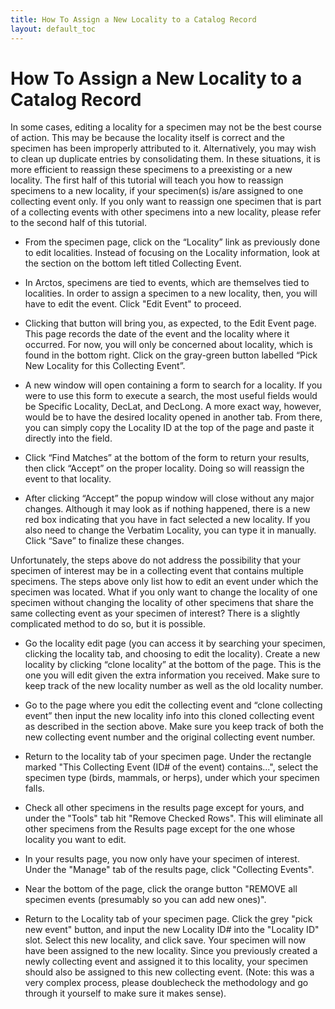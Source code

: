 ```yaml
---
title: How To Assign a New Locality to a Catalog Record
layout: default_toc
---
```


# How To Assign a New Locality to a Catalog Record

In some cases, editing a locality for a specimen may not be the best course of action. This may be because the locality itself is correct and the specimen has been improperly attributed to it. Alternatively, you may wish to clean up duplicate entries by consolidating them. In these situations, it is more efficient to reassign these specimens to a preexisting or a new locality. The first half of this tutorial will teach you how to reassign specimens to a new locality, if your specimen(s) is/are assigned to one collecting event only. If you only want to reassign one specimen that is part of a collecting events with other specimens into a new locality, please refer to the second half of this tutorial.

* From the specimen page, click on the “Locality” link as previously done to edit localities. Instead of focusing on the Locality information, look at the section on the bottom left titled Collecting Event.

 * In Arctos, specimens are tied to events, which are themselves tied to localities. In order to assign a specimen to a new locality, then, you will have to edit the event. Click "Edit Event" to proceed.

* Clicking that button will bring you, as expected, to the Edit Event page. This page records the date of the event and the locality where it occurred. For now, you will only be concerned about locality, which is found in the bottom right. Click on the gray-green button labelled “Pick New Locality for this Collecting Event”.

* A new window will open containing a form to search for a locality. If you were to use this form to execute a search, the most useful fields would be Specific Locality, DecLat, and DecLong. A more exact way, however, would be to have the desired locality opened in another tab. From there, you can simply copy the Locality ID at the top of the page and paste it directly into the field.

* Click “Find Matches” at the bottom of the form to return your results, then click “Accept” on the proper locality. Doing so will reassign the event to that locality.

* After clicking “Accept” the popup window will close without any major changes. Although it may look as if nothing happened, there is a new red box indicating that you have in fact selected a new locality. If you also need to change the Verbatim Locality, you can type it in manually. Click “Save” to finalize these changes.

Unfortunately, the steps above do not address the possibility that your specimen of interest may be in a collecting event that contains multiple specimens. The steps above only list how to edit an event under which the specimen was located. What if you only want to change the locality of one specimen without changing the locality of other specimens that share the same collecting event as your specimen of interest? There is a slightly complicated method to do so, but it is possible.

* Go the locality edit page (you can access it by searching your specimen, clicking the locality tab, and choosing to edit the locality). Create a new locality by clicking “clone locality” at the bottom of the page. This is the one you will edit given the extra information you received. Make sure to keep track of the new locality number as well as the old locality number.

* Go to the page where you edit the collecting event and “clone collecting event” then input the new locality info into this cloned collecting event as described in the section above. Make sure you keep track of both the new collecting event number and the original collecting event number.

* Return to the locality tab of your specimen page. Under the rectangle marked "This Collecting Event (ID# of the event) contains...", select the specimen type (birds, mammals, or herps), under which your specimen falls.

* Check all other specimens in the results page except for yours, and under the "Tools" tab hit "Remove Checked Rows". This will eliminate all other specimens from the Results page except for the one whose locality you want to edit.

* In your results page, you now only have your specimen of interest. Under the "Manage" tab of the results page, click "Collecting Events".

* Near the bottom of the page, click the orange button "REMOVE all specimen events (presumably so you can add new ones)".

* Return to the Locality tab of your specimen page. Click the grey "pick new event" button, and input the new Locality ID# into the "Locality ID" slot. Select this new locality, and click save. Your specimen will now have been assigned to the new locality. Since you previously created a newly collecting event and assigned it to this locality, your specimen should also be assigned to this new collecting event. (Note: this was a very complex process, please doublecheck the methodology and go through it yourself to make sure it makes sense).
